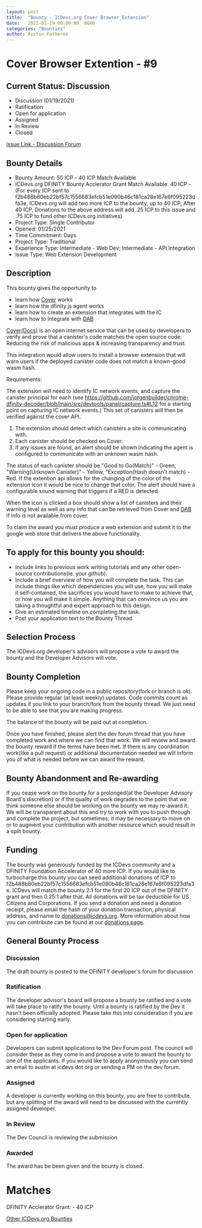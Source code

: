 ```yaml
---
layout: post
title:  "Bounty - ICDevs.org Cover Browser Extension"
date:   2022-01-19 00:00:00 -0600
categories: "Bounties"
author: Austin Fatheree
---
```


# Cover Browser Extention - #9

## Current Status: Discussion

* Discussion (01/19/2021)
* Ratification 
* Open for application 
* Assigned 
* In Review 
* Closed 

[Issue Link - Discussion Forum](https://forum.dfinity.org/t/icdevs-org-bounty-9-cover-browser-plugin/10485)

## Bounty Details

* Bounty Amount: 50 ICP - 40 ICP Match Available
* ICDevs.org DFINITY Bounty Acclerator Grant Match Available: 40 ICP - (For every ICP sent to f2b488b80eb22bf57c1556683efcb51e090b46c181ca28e167e6f095223dfa3e, ICDevs.org will add two more ICP to the bounty, up to 40 ICP, After 40 ICP, Donations to the above address will add .25 ICP to this issue and .75 ICP to fund other ICDevs.org initiatives)
* Project Type: Single Contributor
* Opened: 01/25/2021
* Time Commitment: Days
* Project Type: Traditional
* Experience Type: Intermediate - Web Dev; Intermediate - API Integration
* Issue Type: Web Extension Development

## Description

This bounty gives the opportunity to

* learn how [Cover](https://covercode.ooo/) works
* learn how the dfinity js agent works
* learn how to create an extension that integrates with the IC
* learn how to integrate with [DAB](https://dab.ooo/)

[Cover(Docs)](https://docs.covercode.ooo/) is an open internet service that can be used by developers to verify and prove that a canister's code matches the open source code. Reducing the risk of malicious apps & increasing transparency and trust.

This integration would allow users to install a browser extension that will warn users if the deployed canister code does not match a known-good wasm hash.

Requirements:

The extension will need to identify IC network events, and capture the canister principal for each (see https://github.com/jorgenbuilder/chrome-dfinity-decoder/blob/main/src/devtools/panel/capture.ts#L12 for a starting point on capturing IC network events.) This set of canisters will then be verified against the cover API.

1.  The extension should detect which canisters a site is communicating with.
2.  Each canister should be checked on Cover.
3.  If any issues are found, an alert should be shown indicating the agent is configured to communicate with an unknown wasm hash. 

The status of each canister should be "Good to Go(Match)" - Green, "Warning(Unknown Canister)" - Yellow, "Exception(Hash doesn't match) - Red.  If the extention api allows for the changing of the color of the extension icon it would be nice to change that color. The alert should have a configurable sound warning that triggers if a RED is detected.  

When the icon is clicked a box should show a list of canisters and their warning level as well as any info that can be retrieved from Cover and [DAB](https://docs.dab.ooo/canister-list/getting-started/) if info is not available from cover.

To claim the award you must produce a web extension and submit it to the google web store that delivers the above functionality.

## To apply for this bounty you should:

* Include links to previous work writing tutorials and any other open-source contributions(ie. your github).
* Include a brief overview of how you will complete the task. This can include things like which dependencies you will use, how you will make it self-contained, the sacrifices you would have to make to achieve that, or how you will make it simple. Anything that can convince us you are taking a thoughtful and expert approach to this design.
* Give an estimated timeline on completing the task.
* Post your application text to the Bounty Thread

## Selection Process

The ICDevs.org developer's advisors will propose a vote to award the bounty and the Developer Advisors will vote.

## Bounty Completion

Please keep your ongoing code in a public repository(fork or branch is ok). Please provide regular (at least weekly) updates.  Code commits count as updates if you link to your branch/fork from the bounty thread.  We just need to be able to see that you are making progress.

The balance of the bounty will be paid out at completion.

Once you have finished, please alert the dev forum thread that you have completed work and where we can find that work.  We will review and award the bounty reward if the terms have been met.  If there is any coordination work(like a pull request) or additional documentation needed we will inform you of what is needed before we can award the reward.

## Bounty Abandonment and Re-awarding

If you cease work on the bounty for a prolonged(at the Developer Advisory Board's discretion) or if the quality of work degrades to the point that we think someone else should be working on the bounty we may re-award it.  We will be transparent about this and try to work with you to push through and complete the project, but sometimes, it may be necessary to move on or to augment your contribution with another resource which would result in a split bounty.

## Funding

The bounty was generously funded by the ICDevs community and a DFINITY Foundation Accelerator of 40 more ICP. If you would like to turbocharge this bounty you can seed additional donations of ICP to f2b488b80eb22bf57c1556683efcb51e090b46c181ca28e167e6f095223dfa3e.  ICDevs will match the bounty 2:1 for the first 20 ICP out of the DFINITY grant and then 0.25:1 after that.  All donations will be tax deductible for US Citizens and Corporations.  If you send a donation and need a donation receipt, please email the hash of your donation transaction, physical address, and name to donations@icdevs.org.  More information about how you can contribute can be found at our [donations page](https://icdevs.org/donations.html).


## General Bounty Process

### Discussion

The draft bounty is posted to the DFINITY developer's forum for discussion

### Ratification

The developer advisor's board will propose a bounty be ratified and a vote will take place to ratify the bounty.  Until a bounty is ratified by the Dev it hasn't been officially adopted. Please take this into consideration if you are considering starting early.

### Open for application

Developers can submit applications to the Dev Forum post.  The council will consider these as they come in and propose a vote to award the bounty to one of the applicants.  If you would like to apply anonymously you can send an email to austin at icdevs dot org or sending a PM on the dev forum.

### Assigned

A developer is currently working on this bounty, you are free to contribute, but any splitting of the award will need to be discussed with the currently assigned developer.

### In Review

The Dev Council is reviewing the submission

### Awarded

The award has be been given and the bounty is closed.

# Matches

DFINITY Acclerator Grant: - 40 ICP


[Other ICDevs.org Bounties](https://icdevs.org/bounties.html)

